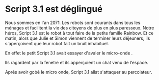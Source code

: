 # Script 3.1 est déglingué

Nous sommes en l'an 2071. 
Les robots sont courants dans tous les ménages et facilitent la vie des citoyens de plus en plus paresseux.
Notre héros, Script 3.1 est le robot à tout faire de la petite famille Rainbow. 
Et ce matin, alors que Julie et Simon viennent de terminer leurs déjeuners, 
ils s'aperçoivent que leur robot fait un bruit inhabituel.


En effet le petit Script 3.1 avait essayer d'avaler le micro-onde . 

Ils ragardent par la fenetre et ils apperçoient un chat venu de l'espace.

Après avoir gobé le micro onde, Script 3.1 allat s'attaquer au percolateur.